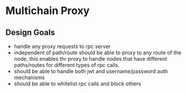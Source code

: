 # Multichain Proxy

## Design Goals

- handle any proxy requests to rpc server
- independent of path/route should be able to proxy to any route of the node, this enables thr proxy to handle nodes that have different paths/routes for different types of rpc calls.
- should be able to handle both jwt and username/password auth mechanisms
- should be able to whitelist rpc calls and block others